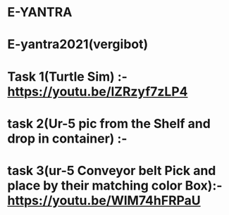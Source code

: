 # E-YANTRA
# E-yantra2021(vergibot)
# Task 1(Turtle Sim) :- https://youtu.be/lZRzyf7zLP4
# task 2(Ur-5 pic from the Shelf and drop in container) :- 
# task 3(ur-5 Conveyor belt Pick and place by their matching color Box):-https://youtu.be/WlM74hFRPaU
